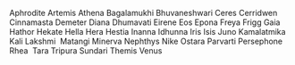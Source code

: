 

Aphrodite
Artemis
Athena
Bagalamukhi
Bhuvaneshwari
Ceres
Cerridwen
Cinnamasta
Demeter
Diana
Dhumavati
Eirene
Eos
Epona
Freya
Frigg
Gaia
Hathor
Hekate
Hella
Hera
Hestia
Inanna
Idhunna
Iris
Isis
Juno
Kamalatmika
Kali
Lakshmi 
Matangi
Minerva
Nephthys
Nike
Ostara
Parvarti
Persephone 
Rhea 
Tara
Tripura Sundari
Themis
Venus
 

